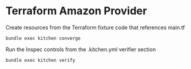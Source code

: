 # Terraform Amazon Provider


Create resources from the Terraform fixture code that references main.tf

`bundle exec kitchen converge`

Run the Inspec controls from the .kitchen.yml verifier section

`bundle exec kitchen verify`


